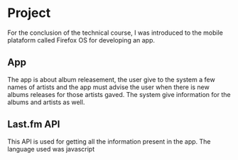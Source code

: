 Project
=======
For the conclusion of the technical course, I was introduced to the mobile plataform called Firefox OS for developing an app.

## App

The app is about album releasement, the user give to the system a few names of artists and the app must advise the user when there is new albums releases for those artists gaved. The system give information for the albums and artists as well. 

## Last.fm API

This API is used for getting all the information present in the app. The language used was javascript
